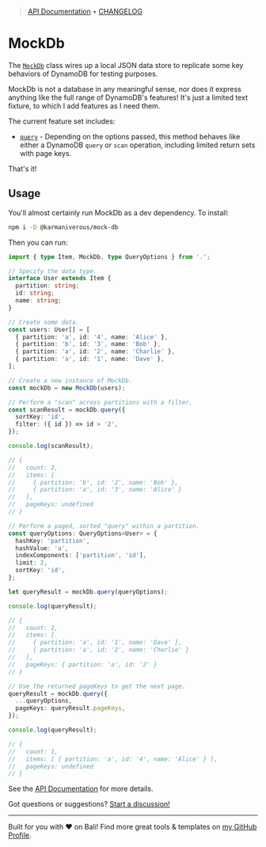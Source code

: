 <!-- TYPEDOC_EXCLUDE -->

> [API Documentation](https://karmaniverous.github.io/mock-db) • [CHANGELOG](https://github.com/karmaniverous/mock-db/tree/main/CHANGELOG.md)

<!-- /TYPEDOC_EXCLUDE -->

# MockDb

The [`MockDb`](https://karmaniverous.github.io/mock-db/docs/classes/index.MockDb.html) class wires up a local JSON data store to replicate some key behaviors of DynamoDB for testing purposes.

MockDb is not a database in any meaningful sense, nor does it express anything like the full range of DynamoDB's features! It's just a limited text fixture, to which I add features as I need them.

The current feature set includes:

- [`query`](https://karmaniverous.github.io/mock-db/docs/classes/index.MockDb.html#query) - Depending on the options passed, this method behaves like either a DynamoDB `query` or `scan` operation, including limited return sets with page keys.

That's it!

## Usage

You'll almost certainly run MockDb as a dev dependency. To install:

```bash
npm i -D @karmaniverous/mock-db
```

Then you can run:

```ts
import { type Item, MockDb, type QueryOptions } from '.';

// Specify the data type.
interface User extends Item {
  partition: string;
  id: string;
  name: string;
}

// Create some data.
const users: User[] = [
  { partition: 'a', id: '4', name: 'Alice' },
  { partition: 'b', id: '3', name: 'Bob' },
  { partition: 'a', id: '2', name: 'Charlie' },
  { partition: 'a', id: '1', name: 'Dave' },
];

// Create a new instance of MockDb.
const mockDb = new MockDb(users);

// Perform a "scan" across partitions with a filter.
const scanResult = mockDb.query({
  sortKey: 'id',
  filter: ({ id }) => id > '2',
});

console.log(scanResult);

// {
//   count: 2,
//   items: [
//     { partition: 'b', id: '2', name: 'Bob' },
//     { partition: 'a', id: '3', name: 'Alice' }
//   ],
//   pageKeys: undefined
// }

// Perform a paged, sorted "query" within a partition.
const queryOptions: QueryOptions<User> = {
  hashKey: 'partition',
  hashValue: 'a',
  indexComponents: ['partition', 'id'],
  limit: 2,
  sortKey: 'id',
};

let queryResult = mockDb.query(queryOptions);

console.log(queryResult);

// {
//   count: 2,
//   items: [
//     { partition: 'a', id: '1', name: 'Dave' },
//     { partition: 'a', id: '2', name: 'Charlie' }
//   ],
//   pageKeys: { partition: 'a', id: '2' }
// }

// Use the returned pageKeys to get the next page.
queryResult = mockDb.query({
  ...queryOptions,
  pageKeys: queryResult.pageKeys,
});

console.log(queryResult);

// {
//   count: 1,
//   items: [ { partition: 'a', id: '4', name: 'Alice' } ],
//   pageKeys: undefined
// }
```

See the [API Documentation](https://karmaniverous.github.io/mock-db) for more details.

Got questions or suggestions? [Start a discussion!](https://github.com/karmaniverous/mock-db/discussions)

---

Built for you with ❤️ on Bali! Find more great tools & templates on [my GitHub Profile](https://github.com/karmaniverous).
